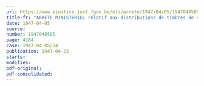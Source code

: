 ```yaml
---
url: https://www.ejustice.just.fgov.be/eli/arrete/1947/04/05/1947040505/justel
title-fr: "ARRETE MINISTERIEL relatif aux distributions de timbres de ravitaillement et à certains approvisionnements en denrées alimentaires rationnées"
date: 1947-04-05
source:
number: 1947040505
page: 4184
case: 1947-04-05/34
publication: 1947-04-23
starts:
modifies:
pdf-original:
pdf-consolidated:
---
```


